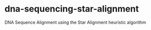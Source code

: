 dna-sequencing-star-alignment
=============================

DNA Sequence Alignment using the Star Alignment heuristic algorithm
